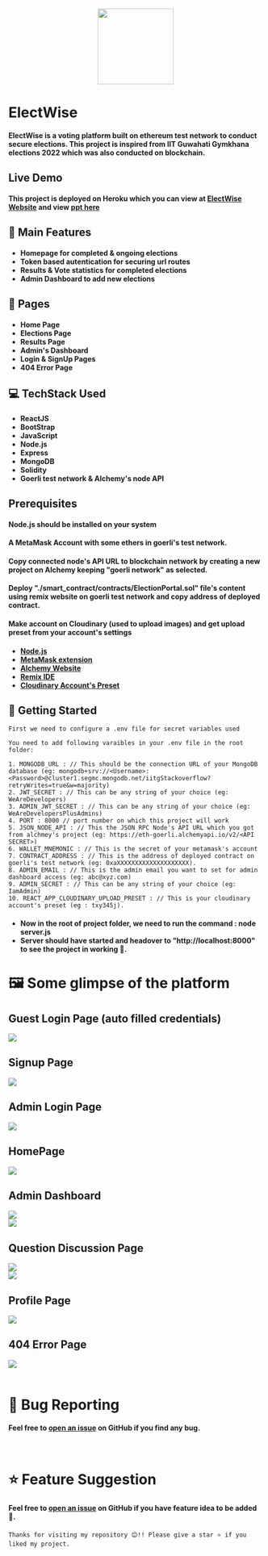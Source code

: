 <br />
<p align="center"><img src="./assets/ElectWise.svg" height="150"></p>

# ElectWise
#### ElectWise is a voting platform built on ethereum test network to conduct secure elections. This project is inspired from IIT Guwahati Gymkhana elections 2022 which was also conducted on blockchain.

## Live Demo
#### This project is deployed on Heroku which you can view at [ElectWise Website](https://electwise.herokuapp.com/) and view [ppt here](https://www.canva.com/design/DAFGFU1gF6o/d4-SrI8fGG-aYbfJfO1r2Q/view)

## 🧩 Main Features
#### <ul><li>Homepage for completed & ongoing elections</li><li>Token based autentication for securing url routes</li><li>Results & Vote statistics for completed elections</li><li>Admin Dashboard to add new elections</li></ul>

## 📖 Pages
#### <ul><li>Home Page</li><li>Elections Page</li><li>Results Page</li><li>Admin's Dashboard</li><li>Login & SignUp Pages</li><li>404 Error Page</li></ul>

## 💻 TechStack Used
#### <ul><li>ReactJS</li><li>BootStrap</li><li>JavaScript</li><li>Node.js</li><li>Express</li><li>MongoDB</li><li>Solidity</li><li>Goerli test network & Alchemy's node API</li></ul>

## Prerequisites
#### Node.js should be installed on your system
#### A MetaMask Account with some ethers in goerli's test network.
#### Copy connected node's API URL to blockchain network by creating a new project on Alchemy keeping "goerli network" as selected.
#### Deploy "./smart_contract/contracts/ElectionPortal.sol" file's content using remix website on goerli test network and copy address of deployed contract.
#### Make account on Cloudinary (used to upload images) and get upload preset from your account's settings
#### <ul><li>[Node.js](https://nodejs.org/en/)</li><li>[MetaMask extension](https://microsoftedge.microsoft.com/addons/detail/metamask/ejbalbakoplchlghecdalmeeeajnimhm)</li><li>[Alchemy Website](https://www.alchemy.com/)</li><li>[Remix IDE](https://remix-project.org/)</li><li>[Cloudinary Account's Preset](https://blog.logrocket.com/handling-images-with-cloudinary-in-react/#:~:text=%20Handling%20images%20with%20Cloudinary%20in%20React%20,will%20upload%20images%20to%20Cloudinary%20by...%20More%20)</li></ul>

## 🎪 Getting Started
```
First we need to configure a .env file for secret variables used

You need to add following varaibles in your .env file in the root folder:

1. MONGODB_URL : // This should be the connection URL of your MongoDB database (eg: mongodb+srv://<Username>:<Password>@cluster1.segmc.mongodb.net/iitgStackoverflow?retryWrites=true&w=majority)
2. JWT_SECRET : // This can be any string of your choice (eg: WeAreDevelopers)
3. ADMIN_JWT_SECRET : // This can be any string of your choice (eg: WeAreDevelopersPlusAdmins)
4. PORT : 8000 // port number on which this project will work
5. JSON_NODE_API : // This the JSON RPC Node's API URL which you got from alchmey's project (eg: https://eth-goerli.alchemyapi.io/v2/<API SECRET>)
6. WALLET_MNEMONIC : // This is the secret of your metamask's account
7. CONTRACT_ADDRESS : // This is the address of deployed contract on goerli's test network (eg: 0xaXXXXXXXXXXXXXXXXXXXX).
8. ADMIN_EMAIL : // This is the admin email you want to set for admin dashboard access (eg: abc@xyz.com)
9. ADMIN_SECRET : // This can be any string of your choice (eg: IamAdmin)
10. REACT_APP_CLOUDINARY_UPLOAD_PRESET : // This is your cloudinary account's preset (eg : txy345j).
```
#### <ul><li>Now in the root of project folder, we need to run the command : node server.js</li><li>Server should have started and headover to "http://localhost:8000" to see the project in working 🙌.</li></ul>

# 🖼️ Some glimpse of the platform

## Guest Login Page (auto filled credentials)
<img src="assets/GuestLogin.png">
<br />

## Signup Page
<img src="assets/SignUp.png">
<br />

## Admin Login Page
<img src="assets/AdminLogin.png">
<br />

## HomePage
<img src="assets/HomePage.png">
<br />

## Admin Dashboard
<img src="assets/AdminDashboard_1.png">
<br />
<img src="assets/AdminDashboard_2.png">
<br />

## Question Discussion Page
<img src="assets/QnA_1.png">
<br />
<img src="assets/QnA_2.png">
<br />

## Profile Page
<img src="assets/Profile.png">
<br />

## 404 Error Page
<img src="assets/NotFound.png">
<br />
<br />

# 🐛 Bug Reporting
#### Feel free to [open an issue](https://github.com/Kunalpal215/stacklimit-community-QnA-platform/issues) on GitHub if you find any bug.

<br />

# ⭐ Feature Suggestion
#### Feel free to [open an issue](https://github.com/Kunalpal215/stacklimit-community-QnA-platform/issues) on GitHub if you have feature idea to be added 🙌.

```
Thanks for visiting my repository 😊!! Please give a star ⭐ if you liked my project.